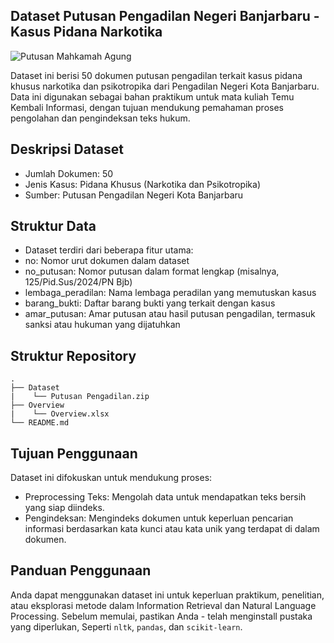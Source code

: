 ## Dataset Putusan Pengadilan Negeri Banjarbaru - Kasus Pidana Narkotika

![Putusan Mahkamah Agung](https://drive.google.com/uc?export=view&id=1wmXF9DtznreZv6eMrr1o08r0G7II-tpz)

Dataset ini berisi 50 dokumen putusan pengadilan terkait kasus pidana khusus narkotika dan psikotropika dari Pengadilan Negeri Kota Banjarbaru. Data ini digunakan sebagai bahan praktikum untuk mata kuliah Temu Kembali Informasi, dengan tujuan mendukung pemahaman proses pengolahan dan pengindeksan teks hukum.

## Deskripsi Dataset

- Jumlah Dokumen: 50
- Jenis Kasus: Pidana Khusus (Narkotika dan Psikotropika)
- Sumber: Putusan Pengadilan Negeri Kota Banjarbaru

## Struktur Data

- Dataset terdiri dari beberapa fitur utama:
- no: Nomor urut dokumen dalam dataset
- no_putusan: Nomor putusan dalam format lengkap (misalnya, 125/Pid.Sus/2024/PN Bjb)
- lembaga_peradilan: Nama lembaga peradilan yang memutuskan kasus
- barang_bukti: Daftar barang bukti yang terkait dengan kasus
- amar_putusan: Amar putusan atau hasil putusan pengadilan, termasuk sanksi atau hukuman yang dijatuhkan

## Struktur Repository

    .
    ├── Dataset
    |    └── Putusan Pengadilan.zip
    ├── Overview
    |    └── Overview.xlsx
    └── README.md

## Tujuan Penggunaan

Dataset ini difokuskan untuk mendukung proses:

- Preprocessing Teks: Mengolah data untuk mendapatkan teks bersih yang siap diindeks.
- Pengindeksan: Mengindeks dokumen untuk keperluan pencarian informasi berdasarkan kata kunci atau kata unik yang terdapat di dalam dokumen.

## Panduan Penggunaan

Anda dapat menggunakan dataset ini untuk keperluan praktikum, penelitian, atau eksplorasi metode dalam Information Retrieval dan Natural Language Processing. Sebelum memulai, pastikan Anda - telah menginstall pustaka yang diperlukan, Seperti `nltk`, `pandas`, dan `scikit-learn`.
